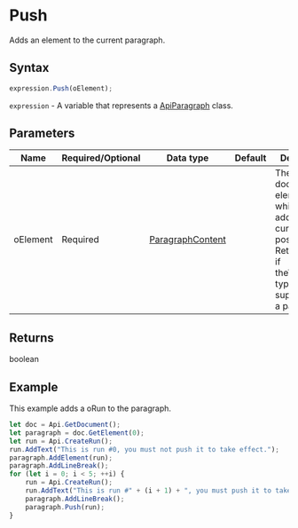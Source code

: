 # Push

Adds an element to the current paragraph.

## Syntax

```javascript
expression.Push(oElement);
```

`expression` - A variable that represents a [ApiParagraph](../ApiParagraph.md) class.

## Parameters

| **Name** | **Required/Optional** | **Data type** | **Default** | **Description** |
| ------------- | ------------- | ------------- | ------------- | ------------- |
| oElement | Required | [ParagraphContent](../../Enumeration/ParagraphContent.md) |  | The document element which will be added at the current position. Returns false if the\noElement type is not supported by a paragraph. |

## Returns

boolean

## Example

This example adds a oRun to the paragraph.

```javascript editor-docx
let doc = Api.GetDocument();
let paragraph = doc.GetElement(0);
let run = Api.CreateRun();
run.AddText("This is run #0, you must not push it to take effect.");
paragraph.AddElement(run);
paragraph.AddLineBreak();
for (let i = 0; i < 5; ++i) {
	run = Api.CreateRun();
	run.AddText("This is run #" + (i + 1) + ", you must push it to take effect.");
	paragraph.AddLineBreak();
	paragraph.Push(run);
}
```
